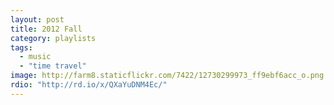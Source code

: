 ```yaml
---
layout: post
title: 2012 Fall
category: playlists
tags: 
  - music
  - "time travel"
image: http://farm8.staticflickr.com/7422/12730299973_ff9ebf6acc_o.png
rdio: "http://rd.io/x/QXaYuDNM4Ec/"
---
```

